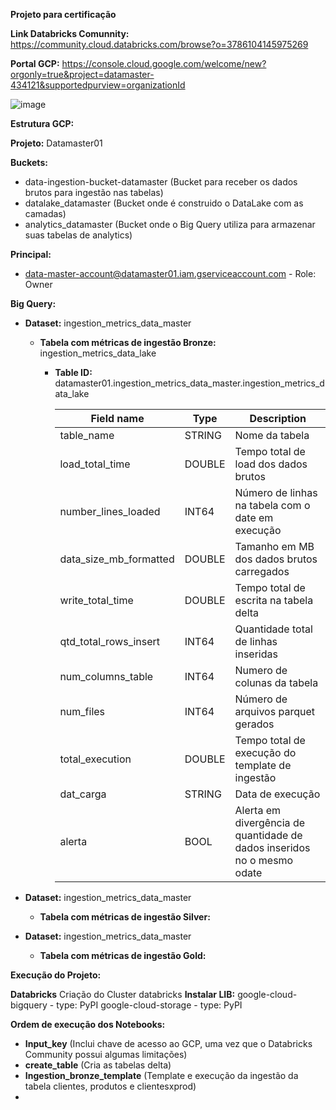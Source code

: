 __Projeto para certificação__


**Link Databricks Comunnity:** https://community.cloud.databricks.com/browse?o=3786104145975269

**Portal GCP:** https://console.cloud.google.com/welcome/new?orgonly=true&project=datamaster-434121&supportedpurview=organizationId

![image](https://github.com/user-attachments/assets/358ed006-30ca-4692-94f6-0010db8ea41a)


**Estrutura GCP:**

**Projeto:** Datamaster01

**Buckets:**
  - data-ingestion-bucket-datamaster (Bucket para receber os dados brutos para ingestão nas tabelas)
  - datalake_datamaster (Bucket onde é construido o DataLake com as camadas)
  - analytics_datamaster (Bucket onde o Big Query utiliza para armazenar suas tabelas de analytics)

**Principal:**
  - data-master-account@datamaster01.iam.gserviceaccount.com - Role: Owner

**Big Query:**
  - **Dataset:** ingestion_metrics_data_master
    - **Tabela com métricas de ingestão __Bronze__:** ingestion_metrics_data_lake
      - **Table ID:** datamaster01.ingestion_metrics_data_master.ingestion_metrics_data_lake

        |      **Field name**       |**Type**|                           **Description**                               |
        |---------------------------|--------|-------------------------------------------------------------------------|
        | table_name                | STRING | Nome da tabela                                                          |
        | load_total_time           | DOUBLE | Tempo total de load dos dados brutos                                    |
        | number_lines_loaded       | INT64  | Número de linhas na tabela com o date em execução                       |
        | data_size_mb_formatted    | DOUBLE | Tamanho em MB dos dados brutos carregados                               |
        | write_total_time          | DOUBLE | Tempo total de escrita na tabela delta                                  |
        | qtd_total_rows_insert     | INT64  | Quantidade total de linhas inseridas                                    |
        | num_columns_table         | INT64  | Numero de colunas da tabela                                             |
        | num_files                 | INT64  | Número de arquivos parquet gerados                                      |
        | total_execution           | DOUBLE | Tempo total de execução do template de ingestão                         | 
        | dat_carga                 | STRING | Data de execução                                                        |
        | alerta                    | BOOL   | Alerta em divergência de quantidade de dados inseridos no o mesmo odate |

  - **Dataset:** ingestion_metrics_data_master
    - **Tabela com métricas de ingestão Silver:**
  - **Dataset:** ingestion_metrics_data_master
    - **Tabela com métricas de ingestão Gold:**
      

**Execução do Projeto:**

**Databricks**
Criação do Cluster databricks
  **Instalar LIB:** google-cloud-bigquery - type: PyPI
                    google-cloud-storage - type: PyPI

**Ordem de execução dos Notebooks:**
  - **Input_key** (Inclui chave de acesso ao GCP, uma vez que o Databricks Community possui algumas limitações)
  - **create_table** (Cria as tabelas delta)
  - **Ingestion_bronze_template** (Template e execução da ingestão da tabela clientes, produtos e clientesxprod)
  - 


